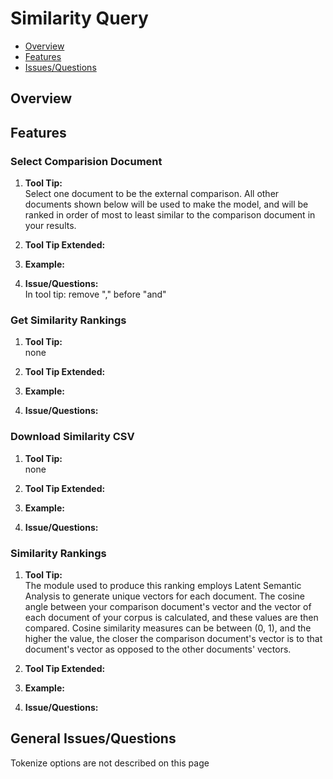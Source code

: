 # Similarity Query

* [Overview](#overview)
* [Features](#features)
* [Issues/Questions](#issues)

## <a name='overview'></a> Overview



## <a name='features'></a> Features

### Select Comparision Document
1. __Tool Tip:__  
   Select one document to be the external comparison. All other documents shown below will be used to make the model, and will be ranked in order of most to least similar to the comparison document in your results.
2. __Tool Tip Extended:__  
   
3. __Example:__  
   
4. __Issue/Questions:__  
   In tool tip: remove "," before "and"

### Get Similarity Rankings
1. __Tool Tip:__  
   none
2. __Tool Tip Extended:__  
   
3. __Example:__  
   
4. __Issue/Questions:__  
   
   
### Download Similarity CSV
1. __Tool Tip:__  
   none
2. __Tool Tip Extended:__  
   
3. __Example:__  
   
4. __Issue/Questions:__  
   
   
### Similarity Rankings
1. __Tool Tip:__  
   The module used to produce this ranking employs Latent Semantic Analysis to generate unique vectors for each document. The cosine angle between your comparison document's vector and the vector of each document of your corpus is calculated, and these values are then compared. Cosine similarity measures can be between (0, 1), and the higher the value, the closer the comparison document's vector is to that document's vector as opposed to the other documents' vectors.
2. __Tool Tip Extended:__  
   
3. __Example:__  
   
4. __Issue/Questions:__  
   
   
## <a name='issues'></a> General Issues/Questions
Tokenize options are not described on this page
